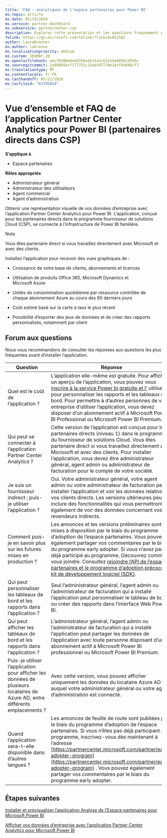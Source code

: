 ```yaml
---
title: 'FAQ : analytiques de l’espace partenaires pour Power BI'
ms.topic: article
ms.date: 05/19/2020
ms.service: partner-dashboard
ms.subservice: partnercenter-csp
description: Explorez cette présentation et les questions fréquemment posées sur l’application Partner Center Analytics pour Power BI.
fwlink: https://go.microsoft.com/fwlink/?linkid=852582
author: LauraBrenner
ms.author: labrenne
ms.localizationpriority: medium
ms.custom: SEOMAY.20
ms.openlocfilehash: eacf0408e8ee87b6eeb15a2c61e24e6056cd593c
ms.sourcegitcommit: 2a980b50cf177753c15ebfd7770e14cf6d486cf7
ms.translationtype: MT
ms.contentlocale: fr-FR
ms.lasthandoff: 05/22/2020
ms.locfileid: "83795854"
---
```

# <a name="overview-and-faqs-for-the-partner-center-analytics-app-for-power-bi-direct-partners-in-csp"></a>Vue d’ensemble et FAQ de l’application Partner Center Analytics pour Power BI (partenaires directs dans CSP)

**S’applique à**

- Espace partenaires

**Rôles appropriés**

- Administrateur général
- Administrateur des utilisateurs
- Agent commercial
- Agent d’administration

Obtenir une représentation visuelle de vos données d’entreprise avec l’application Partner Center Analytics pour Power BI. L’application, conçue pour les partenaires directs dans le programme fournisseur de solutions Cloud (CSP), se connecte à l’infrastructure de Power BI familière.

> [!NOTE]  
> Vous êtes partenaire direct si vous travaillez directement avec Microsoft et avec des clients.

Installez l’application pour recevoir des vues graphiques de :

- Croissance de votre base de clients, abonnements et licences

- Utilisation de produits Office 365, Microsoft Dynamics et Microsoft Azure

- Unités de consommation quotidienne par ressource contrôlée de chaque abonnement Azure au cours des 60 derniers jours

- Coût estimé basé sur la carte à taux le plus récent

- Possibilité d’exporter des jeux de données et de créer des rapports personnalisés, notamment par client

## <a name="frequently-asked-questions"></a>Forum aux questions

Nous vous recommandons de consulter les réponses aux questions les plus fréquentes avant d’installer l’application.

| **Question** | **Réponse** |
| --- | ---------- |
| Quel est le coût de l’application ? | L’application elle-même est gratuite. Pour afficher un aperçu de l’application, vous pouvez vous [inscrire à la service Power bi gratuite et l'](https://go.microsoft.com/fwlink/p/?linkid=845347) utiliser pour personnaliser les rapports et les tableaux de bord. Pour permettre à d’autres personnes de votre entreprise d’utiliser l’application, vous devez disposer d’un abonnement actif à Microsoft Power BI Professional ou Microsoft Power BI Premium. |
| Qui peut se connecter à l’application Partner Center Analytics ? | Cette version de l’application est conçue pour les partenaires directs (niveau 1) dans le programme du fournisseur de solutions Cloud. Vous êtes partenaire direct si vous travaillez directement avec Microsoft et avec des clients. Pour installer l’application, vous devez être administrateur général, agent admin ou administrateur de facturation pour le compte de votre société. |
| Je suis un fournisseur indirect ; puis-je utiliser l’application ? | Oui. Votre administrateur général, votre agent admin ou votre administrateur de facturation peut installer l’application et voir les données relatives à vos clients directs. Les versions ultérieures peuvent inclure des fonctionnalités qui vous permettront également de voir des données concernant vos revendeurs indirects. |
| Comment puis-je en savoir plus sur les futures mises en production ? | Les annonces et les versions préliminaires sont mises à disposition par le biais du programme d’adoption de l’espace partenaires. Vous pouvez également partager vos commentaires par le biais du programme early adopter. Si vous n’avez pas déjà participé au programme, Découvrez comment vous joindre. Consultez [rejoindre l’API de l’espace partenaires et le programme d’adoption précoce du kit de développement logiciel (SDK)](https://docs.microsoft.com/partner-center/develop/early-adopter-program).  |
| Qui peut personnaliser les tableaux de bord et les rapports dans l’application ? | Seul l’administrateur général, l’agent admin ou l’administrateur de facturation qui a installé l’application peut personnaliser le tableau de bord ou créer des rapports dans l’interface Web Power BI. |
| Qui peut afficher les tableaux de bord et les rapports dans l’application ? | L’administrateur général, l’agent admin ou l’administrateur de facturation qui a installé l’application peut partager les données de l’application avec toute personne disposant d’un abonnement actif à Microsoft Power BI professionnel ou Microsoft Power BI Premium. |
| Puis-je utiliser l’application pour afficher les données de plusieurs locataires de Azure AD, entre différents emplacements ? | Avec cette version, vous pouvez afficher uniquement les données du locataire Azure AD auquel votre administrateur général ou votre agent d’administration est connecté. | 
| Quand l’application sera-t-elle disponible dans d’autres langues ? | Les annonces de feuille de route sont publiées par le biais du programme d’adoption de l’espace partenaires. Si vous n’êtes pas déjà participant au programme, inscrivez-vous dès maintenant à l’adresse [https://partnercenter.microsoft.com/partner/early-adopter-program](https://partnercenter.microsoft.com/partner/early-adopter-program) . Vous pouvez également partager vos commentaires par le biais du programme early adopter. | 



## <a name="next-steps"></a>Étapes suivantes

[Installer et prévisualiser l’application Analyse de l’Espace partenaires pour Microsoft Power BI](power-bi-app-for-direct-partners-install.md)

[Afficher vos données d’entreprise avec l’application Partner Center Analytics pour Microsoft Power BI](power-bi-app-for-direct-partners-use.md)
